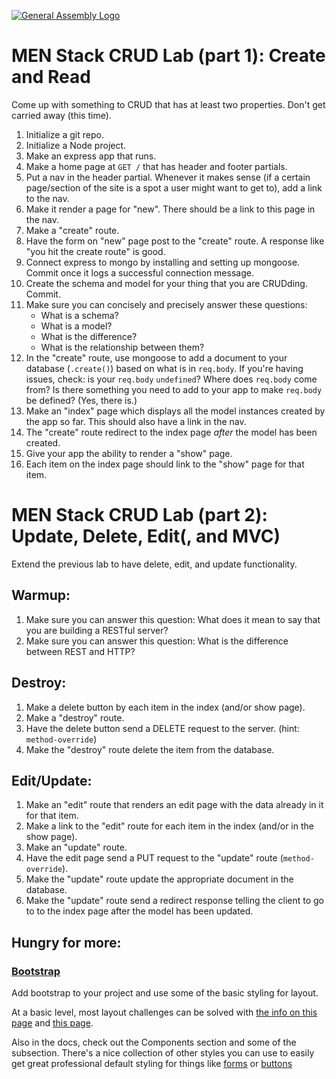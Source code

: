 [![General Assembly Logo](https://camo.githubusercontent.com/1a91b05b8f4d44b5bbfb83abac2b0996d8e26c92/687474703a2f2f692e696d6775722e636f6d2f6b6538555354712e706e67)](https://generalassemb.ly)
# MEN Stack CRUD Lab (part 1): Create and Read

Come up with something to CRUD that has at least two properties. Don't get carried away (this time).

1. Initialize a git repo.
1. Initialize a Node project.
1. Make an express app that runs.
1. Make a home page at `GET /` that has header and footer partials.  
1. Put a nav in the header partial.  Whenever it makes sense (if a certain page/section of the site is a spot a user might want to get to), add a link to the nav.  
1. Make it render a page for "new". There should be a link to this page in the nav.
1. Make a "create" route.
1. Have the form on "new" page post to the "create" route. A response like "you hit the create route" is good.
1. Connect express to mongo by installing and setting up mongoose. Commit once it logs a successful connection message.
1. Create the schema and model for your thing that you are CRUDding. Commit.
1. Make sure you can concisely and precisely answer these questions:
    * What is a schema?  
    * What is a model?  
    * What is the difference?  
    * What is the relationship between them?
1. In the "create" route, use mongoose to add a document to your database (`.create()`) based on what is in `req.body`. If you're having issues, check: is your `req.body` `undefined`? Where does `req.body` come from? Is there something you need to add to your app to make `req.body` be defined? (Yes, there is.)
1. Make an "index" page which displays all the model instances created by the app so far. This should also have a link in the nav.
1. The "create" route redirect to the index page _after_ the model has been created.
1. Give your app the ability to render a "show" page.
1. Each item on the index page should link to the "show" page for that item.


# MEN Stack CRUD Lab (part 2): Update, Delete, Edit(, and MVC)

Extend the previous lab to have delete, edit, and update functionality.

## Warmup:

1. Make sure you can answer this question: What does it mean to say that you are building a RESTful server?
1. Make sure you can answer this question: What is the difference between REST and HTTP?

## Destroy:

1. Make a delete button by each item in the index (and/or show page).
1. Make a "destroy" route.
1. Have the delete button send a DELETE request to the server.  (hint: `method-override`)
1. Make the "destroy" route delete the item from the database.


## Edit/Update:

1. Make an "edit" route that renders an edit page with the data already in it for that item.
1. Make a link to the "edit" route for each item in the index (and/or in the show page).
1. Make an "update" route.
1. Have the edit page send a PUT request to the "update" route (`method-override`).
1. Make the "update" route update the appropriate document in the database.
1. Make the "update" route send a redirect response telling the client to go to to the index page after the model has been updated.


## Hungry for more:

### [Bootstrap](https://getbootstrap.com/)

Add bootstrap to your project and use some of the basic styling for layout.  

At a basic level, most layout challenges can be solved with [the info on this page](https://getbootstrap.com/docs/4.6/layout/overview/) and [this page](https://getbootstrap.com/docs/4.6/layout/grid/).

Also in the docs, check out the Components section and some of the subsection.  There's a nice collection of other styles you can use to easily get great professional default styling for things like [forms](https://getbootstrap.com/docs/4.6/components/forms/) or [buttons](https://getbootstrap.com/docs/4.6/components/buttons/)
